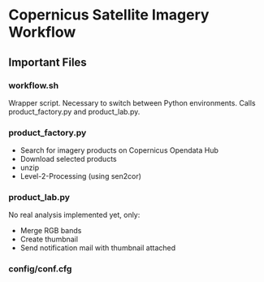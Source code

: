 # Copernicus Satellite Imagery Workflow
## Important Files
### workflow.sh
Wrapper script. Necessary to switch between Python environments. Calls product_factory.py and product_lab.py.
### product_factory.py
- Search for imagery products on Copernicus Opendata Hub
- Download selected products
- unzip
- Level-2-Processing (using sen2cor)

### product_lab.py
No real analysis implemented yet, only:
- Merge RGB bands
- Create thumbnail
- Send notification mail with thumbnail attached

### config/conf.cfg